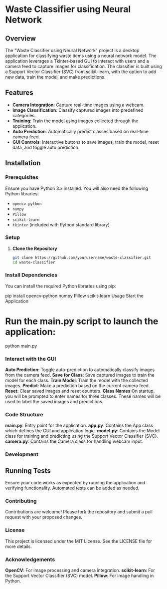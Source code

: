 # Waste Classifier using Neural Network

## Overview

The "Waste Classifier using Neural Network" project is a desktop application for classifying waste items using a neural network model. The application leverages a Tkinter-based GUI to interact with users and a camera feed to capture images for classification. The classifier is built using a Support Vector Classifier (SVC) from scikit-learn, with the option to add new data, train the model, and make predictions.

## Features

- **Camera Integration**: Capture real-time images using a webcam.
- **Image Classification**: Classify captured images into predefined categories.
- **Training**: Train the model using images collected through the application.
- **Auto Prediction**: Automatically predict classes based on real-time camera feed.
- **GUI Controls**: Interactive buttons to save images, train the model, reset data, and toggle auto prediction.

## Installation

### Prerequisites

Ensure you have Python 3.x installed. You will also need the following Python libraries:

- `opencv-python`
- `numpy`
- `Pillow`
- `scikit-learn`
- `tkinter` (included with Python standard library)

### Setup

1. **Clone the Repository**

   ```sh
   git clone https://github.com/yourusername/waste-classifier.git
   cd waste-classifier
   
### Install Dependencies

You can install the required Python libraries using pip:

pip install opencv-python numpy Pillow scikit-learn
Usage
Start the Application

# Run the main.py script to launch the application:

python main.py

### Interact with the GUI

**Auto Prediction**: Toggle auto-prediction to automatically classify images from the camera feed.
**Save for Class**: Save captured images to train the model for each class.
**Train Model**: Train the model with the collected images.
**Predict**: Make a prediction based on the current camera feed.
**Reset**: Clear saved images and reset counters.
**Class Names**:On startup, you will be prompted to enter names for three classes. These names will be used to label the saved images and predictions.

### Code Structure

**main.py**: Entry point for the application.
**app.py**: Contains the App class which defines the GUI and application logic.
**model.py**: Contains the Model class for training and predicting using the Support Vector Classifier (SVC).
**camera.py**: Contains the Camera class for handling webcam input.

### Development
## Running Tests
Ensure your code works as expected by running the application and verifying functionality. Automated tests can be added as needed.

### Contributing
Contributions are welcome! Please fork the repository and submit a pull request with your proposed changes.

### License
This project is licensed under the MIT License. See the LICENSE file for more details.

### Acknowledgements
**OpenCV**: For image processing and camera integration.
**scikit-learn**: For the Support Vector Classifier (SVC) model.
**Pillow**: For image handling in Python.


